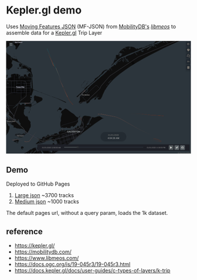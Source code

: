 Kepler.gl demo
===

Uses [Moving Features JSON](https://docs.ogc.org/is/19-045r3/19-045r3.html) (MF-JSON) from [MobilityDB's](https://mobilitydb.com/) [_libmeos_](https://www.libmeos.com/) to assemble data for a [Kepler.gl](https://kepler.gl/) Trip Layer

![screenshot](doc/img.png)

## Demo

Deployed to GitHub Pages

1. [Large json](https://jw3.github.io/example-kepler.gl?f=kgl-3731-500.json) ~3700 tracks
2. [Medium json](https://jw3.github.io/example-kepler.gl?f=kgl-1000-500.json) ~1000 tracks

The default pages url, without a query param, loads the 1k dataset.

## reference

- https://kepler.gl/
- https://mobilitydb.com/
- https://www.libmeos.com/
- https://docs.ogc.org/is/19-045r3/19-045r3.html
- https://docs.kepler.gl/docs/user-guides/c-types-of-layers/k-trip
